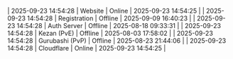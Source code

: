 | 2025-09-23 14:54:28 | Website | Online | 2025-09-23 14:54:25 |
| 2025-09-23 14:54:28 | Registration | Offline | 2025-09-09 16:40:23 |
| 2025-09-23 14:54:28 | Auth Server | Offline | 2025-08-18 09:33:31 |
| 2025-09-23 14:54:28 | Kezan (PvE) | Offline | 2025-08-03 17:58:02 |
| 2025-09-23 14:54:28 | Gurubashi (PvP) | Offline | 2025-08-23 21:44:06 |
| 2025-09-23 14:54:28 | Cloudflare | Online | 2025-09-23 14:54:25 |
